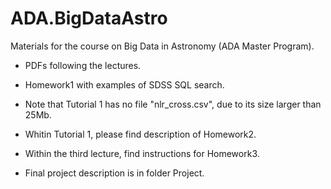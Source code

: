 # ADA.BigDataAstro
Materials for the course on Big Data in Astronomy (ADA Master Program).

- PDFs following the lectures.
  
- Homework1 with examples of SDSS SQL search.
  
- Note that Tutorial 1 has no file "nlr_cross.csv", due to its size larger than 25Mb.
  
- Whitin Tutorial 1, please find description of Homework2.
  
- Within the third lecture, find instructions for Homework3.

- Final project description is in folder Project.
